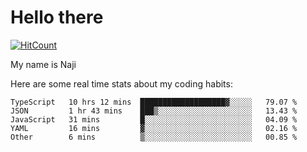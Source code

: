 # Hello there

[![HitCount](http://hits.dwyl.com/na-ji/na-ji.svg)](https://youtu.be/dQw4w9WgXcQ)

My name is Naji

Here are some real time stats about my coding habits:

<!--START_SECTION:waka-->
```text
TypeScript   10 hrs 12 mins  ███████████████████▓░░░░░   79.07 % 
JSON         1 hr 43 mins    ███▒░░░░░░░░░░░░░░░░░░░░░   13.43 % 
JavaScript   31 mins         █░░░░░░░░░░░░░░░░░░░░░░░░   04.09 % 
YAML         16 mins         ▓░░░░░░░░░░░░░░░░░░░░░░░░   02.16 % 
Other        6 mins          ▒░░░░░░░░░░░░░░░░░░░░░░░░   00.85 % 
```
<!--END_SECTION:waka-->
